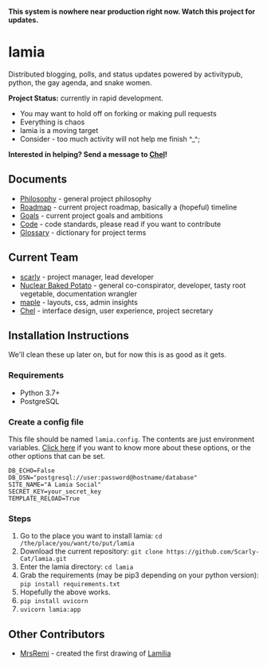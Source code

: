 **This system is nowhere near production right now. Watch this project for updates.**

lamia
=====

Distributed blogging, polls, and status updates powered by activitypub, python, the gay agenda, and snake women.

**Project Status:** currently in rapid development.

* You may want to hold off on forking or making pull requests
* Everything is chaos
* lamia is a moving target
* Consider - too much activity will not help me finish ^_^;

**Interested in helping? Send a message to [Chel](https://computerfairi.es/@Chel)!**

Documents
---------

* [Philosophy](docs/philosophy.md) - general project philosophy
* [Roadmap](docs/roadmap.md) - current project roadmap, basically a (hopeful) timeline
* [Goals](docs/goals.md) - current project goals and ambitions
* [Code](docs/code.md) - code standards, please read if you want to contribute
* [Glossary](docs/glossary.md) - dictionary for project terms

Current Team
------------

* [scarly](https://computerfairi.es/@scarly) - project manager, lead developer
* [Nuclear Baked Potato](https://cybre.space/@TheHottestPotato) - general co-conspirator, developer, tasty root vegetable, documentation wrangler
* [maple](https://computerfairi.es/@maple) - layouts, css, admin insights
* [Chel](https://computerfairi.es/@Chel) - interface design, user experience, project secretary

Installation Instructions
-------------------------

We'll clean these up later on, but for now this is as good as it gets.

### Requirements

* Python 3.7+
* PostgreSQL

### Create a config file

This file should be named `lamia.config`. The contents are just environment variables.
[Click here](docs/configuration.md) if you want to know more about these options, or the other options that can be set.

```
DB_ECHO=False
DB_DSN="postgresql://user:password@hostname/database"
SITE_NAME="A Lamia Social"
SECRET_KEY=your_secret_key
TEMPLATE_RELOAD=True
```

### Steps

1. Go to the place you want to install lamia: `cd /the/place/you/want/to/put/lamia`
2. Download the current repository: `git clone https://github.com/Scarly-Cat/lamia.git`
3. Enter the lamia directory: `cd lamia`
4. Grab the requirements (may be pip3 depending on your python version): `pip install requirements.txt`
5. Hopefully the above works.
6. `pip install uvicorn`
7. `uvicorn lamia:app`

Other Contributors
------------------

* [MrsRemi](https://www.deviantart.com/mrsremi) - created the first drawing of [Lamilia](docs/Lamilia.png)

